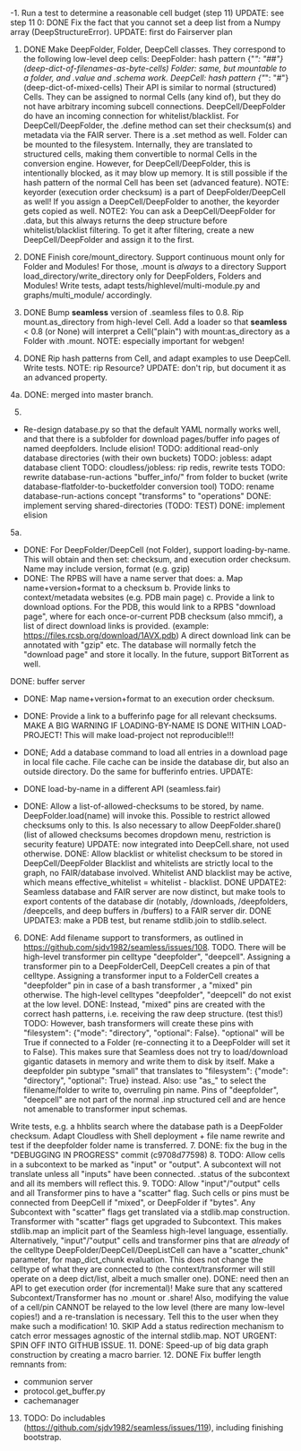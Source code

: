 
-1. Run a test to determine a reasonable cell budget (step 11)
UPDATE: see step 11
0: DONE Fix the fact that you cannot set a deep list from a Numpy array (DeepStructureError).
UPDATE: first do Fairserver plan
1. DONE Make DeepFolder, Folder, DeepCell classes.
They correspond to the following low-level deep cells:
 DeepFolder: hash pattern {"*": "##"} (deep-dict-of-filenames-as-byte-cells)
 Folder: same, but mountable to a folder, and .value and .schema work.
 DeepCell: hash pattern {"*": "#"} (deep-dict-of-mixed-cells)
Their API is similar to normal (structured) Cells.
They can be assigned to normal Cells (any kind of), but they do
not have arbitrary incoming subcell connections. DeepCell/DeepFolder do have an incoming connection for whitelist/blacklist.
For DeepCell/DeepFolder, the .define method can set their checksum(s) and metadata via the FAIR server. 
There is a .set method as well. Folder can be mounted to the filesystem.
Internally, they are translated to structured cells, making them convertible to normal Cells in the conversion engine. However, for DeepCell/DeepFolder, this is intentionally blocked, as it may blow up memory. It is still possible if the hash pattern of the normal Cell has been set (advanced feature). 
NOTE: keyorder (execution order checksum) is a part of DeepFolder/DeepCell as well! If you assign a DeepCell/DeepFolder to another, the keyorder gets copied as well.
NOTE2: You can ask a DeepCell/DeepFolder for .data, but this always returns the deep structure before whitelist/blacklist filtering.
To get it after filtering, create a new DeepCell/DeepFolder and assign it to the first.

2. DONE Finish core/mount_directory. Support continuous mount only for Folder and Modules! For those, .mount is *always* to a directory
Support load_directory/write_directory only for DeepFolders, Folders and Modules!
Write tests, adapt tests/highlevel/multi-module.py and graphs/multi_module/ accordingly.

3. DONE Bump __seamless__ version of .seamless files to 0.8.
Rip mount.as_directory from high-level Cell. Add a loader so that __seamless__ < 0.8 (or None) will interpret
a Cell("plain") with mount:as_directory as a Folder with .mount.
NOTE: especially important for webgen! 

4. DONE Rip hash patterns from Cell, and adapt examples to use DeepCell.
Write tests.
NOTE: rip Resource?
UPDATE: don't rip, but document it as an advanced property.

4a. DONE: merged into master branch.

5. 
- Re-design database.py so that the default YAML normally works well,
and that there is a subfolder for download pages/buffer info pages
of named deepfolders. Include elision!
   TODO: additional read-only database directories (with their own buckets)
   TODO: jobless: adapt database client
   TODO: cloudless/jobless: rip redis, rewrite tests 
   TODO: rewrite database-run-actions "buffer_info/"  from folder to bucket
   (write database-flatfolder-to-bucketfolder conversion tool)
   TODO: rename database-run-actions concept "transforms" to "operations"
   DONE: implement serving shared-directories (TODO: TEST)
   DONE: implement elision

5a.
- DONE: For DeepFolder/DeepCell (not Folder), support loading-by-name.
This will obtain and then set: checksum, and execution order checksum.
Name may include version, format (e.g. gzip)
- DONE: The RPBS will have a name server that does:
a. Map name+version+format to a checksum
b. Provide links to context/metadata websites (e.g. PDB main page)
c. Provide a link to download options. For the PDB, this would link to
a RPBS "download page", where for each once-or-current PDB checksum (also mmcif), a list of direct download links is provided. 
(example: https://files.rcsb.org/download/1AVX.pdb)
A direct download link can be annotated with "gzip" etc. The database will normally fetch the "download page" and store it locally.
In the future, support BitTorrent as well.

DONE: buffer server
- DONE: Map name+version+format to an execution order checksum.
- DONE: Provide a link to a bufferinfo page for all relevant checksums.
MAKE A BIG WARNING IF LOADING-BY-NAME IS DONE WITHIN LOAD-PROJECT!
This will make load-project not reproducible!!!

- DONE; Add a database command to load all entries in a download page in local file cache. File cache can be inside the database dir, but also an outside directory. Do the same for bufferinfo entries.
UPDATE: 

- DONE load-by-name in a different API (seamless.fair)

- DONE: Allow a list-of-allowed-checksums to be stored, by name. 
   DeepFolder.load(name) will invoke this.
   Possible to restrict allowed checksums only to this.
   Is also necessary to allow DeepFolder.share()  
   (list of allowed checksums becomes dropdown menu, restriction is security feature)
   UPDATE: now integrated into DeepCell.share, not used otherwise.
   DONE: Allow blacklist or whitelist checksum to be stored in DeepCell/DeepFolder
   Blacklist and whitelists are strictly local to the graph, no FAIR/database involved.
   Whitelist AND blacklist may be active, which means
   effective_whitelist = whitelist - blacklist.
DONE UPDATE2: Seamless database and FAIR server are now distinct, but make
tools to export contents of the database dir (notably, /downloads,
/deepfolders, /deepcells, and deep buffers in /buffers) to a FAIR server dir.
DONE UPDATE3: make a PDB test, but rename stdlib.join to stdlib.select.

6. DONE: Add filename support to transformers, as outlined in https://github.com/sjdv1982/seamless/issues/108. 
TODO. There will be high-level transformer pin celltype "deepfolder", "deepcell".
Assigning a transformer pin to a DeepFolderCell, DeepCell
creates a pin of that celltype.
Assigning a transformer input to a FolderCell creates a "deepfolder" pin in case of a bash transformer
, a "mixed" pin otherwise. 
The high-level celltypes "deepfolder", "deepcell" do not exist at the low level.
DONE: Instead, "mixed" pins are created with the correct hash patterns, i.e. receiving the raw deep structure.
(test this!)
TODO: However, bash transformers will create these pins with "filesystem": {"mode": "directory", "optional": False}. "optional" will be True if connected to a Folder (re-connecting it to a DeepFolder will set it to
False). This makes sure that Seamless does not try to load/download gigantic datasets in memory and write them to disk by itself.
Make a deepfolder pin subtype "small" that translates to "filesystem": {"mode": "directory", "optional": True} instead.
Also: use "as_" to select the filename/folder to write to, overruling pin name.
Pins of "deepfolder", "deepcell" are not part of the normal .inp structured cell and 
are hence not amenable to transformer input schemas.

Write tests, e.g. a hhblits search where the database path is a DeepFolder
checksum.
Adapt Cloudless with Shell deployment + file name rewrite and test if 
the deepfolder folder name is transferred.
7. DONE: fix the bug in the "DEBUGGING IN PROGRESS" commit (c9708d77598)
8. TODO: Allow cells in a subcontext to be marked as "input" or "output".
A subcontext will not translate unless all "inputs" have been connected.
.status of the subcontext and all its members will reflect this.
9. TODO: Allow "input"/"output" cells and all Transformer pins to have a "scatter" flag. Such cells or pins must be connected from DeepCell if "mixed", or DeepFolder if "bytes".
Any Subcontext with "scatter" flags get translated via a stdlib.map
construction. Transformer with "scatter" flags get upgraded to Subcontext. This makes stdlib.map an implicit part of the Seamless high-level language, essentially.
Alternatively, "input"/"output" cells and transformer pins that are 
*already* of the celltype DeepFolder/DeepCell/DeepListCell can have a "scatter_chunk" parameter, for map_dict_chunk evaluation. This does not
change the celltype of what they are connected to (the context/transformer will still operate on a deep dict/list, albeit a much smaller one). DONE: need then an API to get execution order (for incremental)!
Make sure that any scattered Subcontext/Transformer has no .mount or .share!
Also, modifying the value of a cell/pin CANNOT be relayed to the low level
(there are many low-level copies!) and a re-translation is necessary.
Tell this to the user when they make such a modification!
10. SKIP Add a status redirection mechanism to catch error messages agnostic of the internal stdlib.map. NOT URGENT: SPIN OFF INTO GITHUB ISSUE.
11. DONE: Speed-up of big data graph construction by creating a macro barrier.
12. DONE Fix buffer length remnants from:
- communion server
- protocol.get_buffer.py
- cachemanager
13. TODO: Do includables (https://github.com/sjdv1982/seamless/issues/119),
including finishing bootstrap.


